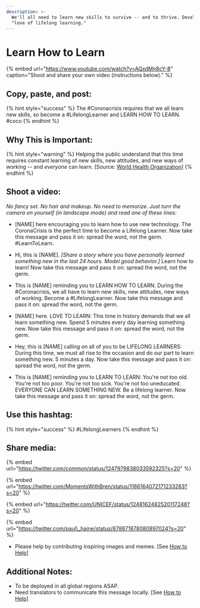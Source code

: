 ```yaml
---
description: >-
  We'll all need to learn new skills to survive -- and to thrive. Develop a
  "love of lifelong learning."
---
```


# Learn How to Learn

{% embed url="https://www.youtube.com/watch?v=AQxdMn8cY-8" caption="Shoot and share your own video \(instructions below\)." %}

## Copy, paste, and post:

{% hint style="success" %}
The \#Coronacrisis requires that we all learn new skills, so become a \#LifelongLearner and LEARN HOW TO LEARN. \#coco
{% endhint %}

## Why This is Important:

{% hint style="warning" %}
Helping the public understand that this time requires constant learning of new skills, new attitudes, and new ways of working -- and _everyone_ can learn. \[Source: [World Health Organization](https://www.who.int/publications-detail/outbreak-communication-best-practices-for-communicating-with-the-public-during-an-outbreak)\]
{% endhint %}

## Shoot a video:

_No fancy set. No hair and makeup. No need to memorize. Just turn the camera on yourself \(in landscape mode\) and read one of these lines:_

* \[NAME\] here encouraging you to learn how to use new technology. The CoronaCrisis is the perfect time to become a Lifelong Learner. Now take this message and pass it on: spread the word, not the germ. \#LearnToLearn.

* Hi, this is \[NAME\]. _\[Share a story where you have personally learned something new in the last 24 hours. Model good behavior.\]_ Learn how to learn! Now take this message and pass it on: spread the word, not the germ. 
* This is \[NAME\] reminding you to LEARN HOW TO LEARN. During the \#Coronacrisis, we all have to learn new skills, new attitudes, new ways of working. Become a \#LifelongLearner. Now take this message and pass it on: spread the word, not the germ. 
* \[NAME\] here. LOVE TO LEARN: This time in history demands that we all learn something new. Spend 5 minutes every day learning something new. Now take this message and pass it on: spread the word, not the germ. 
* Hey, this is \[NAME\] calling on all of you to be LIFELONG LEARNERS: During this time, we must all rise to the occasion and do our part to learn something new. 5 minutes a day. Now take this message and pass it on: spread the word, not the germ. 
* This is \[NAME\] reminding you to LEARN TO LEARN: You're not too old. You're not too poor. You're not too sick. You're not too uneducated. EVERYONE CAN LEARN SOMETHING NEW. Be a lifelong learner. Now take this message and pass it on: spread the word, not the germ.

## Use this hashtag:

{% hint style="success" %}
\#LifelongLearners
{% endhint %}

## Share media:

{% embed url="https://twitter.com/common/status/1247979838033592325?s=20" %}

{% embed url="https://twitter.com/MomentsWithBren/status/1166164072171233283?s=20" %}

{% embed url="https://twitter.com/UNICEF/status/1248162482520117248?s=20" %}

{% embed url="https://twitter.com/paul\_haine/status/878871878080897024?s=20" %}

* Please help by contributing inspiring images and memes. \[See [How to Help](../how-to-help.md)\]

## Additional Notes:

* To be deployed in all global regions ASAP.
* Need translators to communicate this message locally. \[See [How to Help](../how-to-help.md)\]

